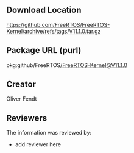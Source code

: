 ## Download Location

https://github.com/FreeRTOS/FreeRTOS-Kernel/archive/refs/tags/V11.1.0.tar.gz

## Package URL (purl)

pkg:github/FreeRTOS/FreeRTOS-Kernel@V11.1.0

## Creator

Oliver Fendt

## Reviewers

The information was reviewed by:

* add reviewer here

